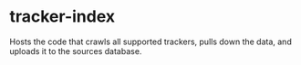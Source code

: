 # tracker-index
Hosts the code that crawls all supported trackers, pulls down the data, and uploads it to the sources database.
